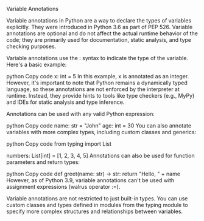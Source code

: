 
Variable Annotations

Variable annotations in Python are a way to declare the types of variables explicitly. They were introduced in Python 3.6 as part of PEP 526. Variable annotations are optional and do not affect the actual runtime behavior of the code; they are primarily used for documentation, static analysis, and type checking purposes.

Variable annotations use the : syntax to indicate the type of the variable. Here's a basic example:

python
Copy code
x: int = 5
In this example, x is annotated as an integer. However, it's important to note that Python remains a dynamically typed language, so these annotations are not enforced by the interpreter at runtime. Instead, they provide hints to tools like type checkers (e.g., MyPy) and IDEs for static analysis and type inference.

Annotations can be used with any valid Python expression:

python
Copy code
name: str = "John"
age: int = 30
You can also annotate variables with more complex types, including custom classes and generics:

python
Copy code
from typing import List

numbers: List[int] = [1, 2, 3, 4, 5]
Annotations can also be used for function parameters and return types:

python
Copy code
def greet(name: str) -> str:
    return "Hello, " + name
However, as of Python 3.9, variable annotations can't be used with assignment expressions (walrus operator :=).

Variable annotations are not restricted to just built-in types. You can use custom classes and types defined in modules from the typing module to specify more complex structures and relationships between variables.


